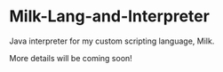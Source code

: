 # Milk-Lang-and-Interpreter
Java interpreter for my custom scripting language, Milk. 

More details will be coming soon!
